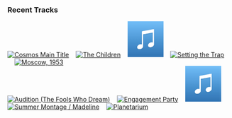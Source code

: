 ### Recent Tracks
[<img src='https://lastfm.freetls.fastly.net/i/u/300x300/10b2d38a36b3426e2f8b0ee116a067bb.png' width='16%' height='16%' alt='Cosmos Main Title'>](https://www.last.fm/music/alan%2bsilvestri/_/cosmos%2bmain%2btitle)&nbsp;&nbsp;&nbsp;&nbsp;[<img src='https://lastfm.freetls.fastly.net/i/u/300x300/d9bbc0f358bd4a7fcaba358b105a3e19.png' width='16%' height='16%' alt='The Children'>](https://www.last.fm/music/ramin%2bdjawadi/_/the%2bchildren)&nbsp;&nbsp;&nbsp;&nbsp;[<img src='https://github.com/atfinke/atfinke/blob/master/placeholder.jpeg?raw=true' width='16%' height='16%' alt='Vichnaya Pamyat'>](https://www.last.fm/music/homin%2blviv%2bmunicipal%2bchoir/_/vichnaya%2bpamyat)&nbsp;&nbsp;&nbsp;&nbsp;[<img src='https://lastfm.freetls.fastly.net/i/u/300x300/52374b97edf607babae909f271b0819a.png' width='16%' height='16%' alt='Setting the Trap'>](https://www.last.fm/music/christopher%2bwillis/_/setting%2bthe%2btrap)&nbsp;&nbsp;&nbsp;&nbsp;[<img src='https://lastfm.freetls.fastly.net/i/u/300x300/52374b97edf607babae909f271b0819a.png' width='16%' height='16%' alt='Moscow, 1953'>](https://www.last.fm/music/christopher%2bwillis/_/moscow%252c%2b1953)&nbsp;&nbsp;&nbsp;&nbsp;<br>[<img src='https://lastfm.freetls.fastly.net/i/u/300x300/98ff38558bd60c0a71967ab5940a5f27.png' width='16%' height='16%' alt='Audition (The Fools Who Dream)'>](https://www.last.fm/music/emma%2bstone/_/audition%2b%2528the%2bfools%2bwho%2bdream%2529)&nbsp;&nbsp;&nbsp;&nbsp;[<img src='https://lastfm.freetls.fastly.net/i/u/300x300/93abb8f8430d1ec2d9dd136660a8c636.png' width='16%' height='16%' alt='Engagement Party'>](https://www.last.fm/music/justin%2bhurwitz/_/engagement%2bparty)&nbsp;&nbsp;&nbsp;&nbsp;[<img src='https://github.com/atfinke/atfinke/blob/master/placeholder.jpeg?raw=true' width='16%' height='16%' alt='City Of Stars - From "La La Land" Soundtrack'>](https://www.last.fm/music/ryan%2bgosling/_/city%2bof%2bstars%2b-%2bfrom%2b%2522la%2bla%2bland%2522%2bsoundtrack)&nbsp;&nbsp;&nbsp;&nbsp;[<img src='https://lastfm.freetls.fastly.net/i/u/300x300/93abb8f8430d1ec2d9dd136660a8c636.png' width='16%' height='16%' alt='Summer Montage / Madeline'>](https://www.last.fm/music/justin%2bhurwitz/_/summer%2bmontage%2b%252f%2bmadeline)&nbsp;&nbsp;&nbsp;&nbsp;[<img src='https://lastfm.freetls.fastly.net/i/u/300x300/93abb8f8430d1ec2d9dd136660a8c636.png' width='16%' height='16%' alt='Planetarium'>](https://www.last.fm/music/justin%2bhurwitz/_/planetarium)&nbsp;&nbsp;&nbsp;&nbsp;<br>